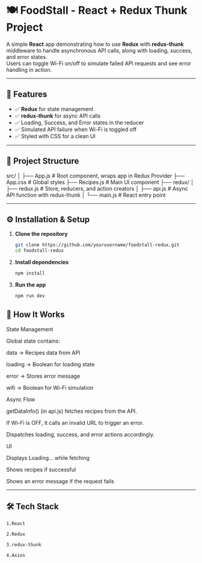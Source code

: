 # 🍽️ FoodStall - React + Redux Thunk Project

A simple **React** app demonstrating how to use **Redux** with **redux-thunk** middleware to handle asynchronous API calls, along with loading, success, and error states.  
Users can toggle Wi-Fi on/off to simulate failed API requests and see error handling in action.

---

## 🚀 Features

- ✅ **Redux** for state management  
- ✅ **redux-thunk** for async API calls  
- ✅ Loading, Success, and Error states in the reducer  
- ✅ Simulated API failure when Wi-Fi is toggled off  
- ✅ Styled with CSS for a clean UI  

---

## 📂 Project Structure

src/
│
├── App.js # Root component, wraps app in Redux Provider
├── App.css # Global styles
├── Recipes.js # Main UI component
├── redux/
│ ├── redux.js # Store, reducers, and action creators
│ ├── api.js # Async API function with redux-thunk
│
└── main.js # React entry point


---

## ⚙️ Installation & Setup

1. **Clone the repository**
   ```bash
   git clone https://github.com/yourusername/foodstall-redux.git
   cd foodstall-redux
    ```
2. **Install dependencies**
    ```bash
   npm install
    ```
3. **Run the app**
    ```bash
   npm run dev
    ```

## 📜 How It Works
  State Management
  
  Global state contains:
  
  data → Recipes data from API
  
  loading → Boolean for loading state
  
  error → Stores error message
  
  wifi → Boolean for Wi-Fi simulation
  
  Async Flow
  
  getDataInfo() (in api.js) fetches recipes from the API.
  
  If Wi-Fi is OFF, it calls an invalid URL to trigger an error.
  
  Dispatches loading, success, and error actions accordingly.
  
  UI
  
  Displays Loading... while fetching
  
  Shows recipes if successful
  
  Shows an error message if the request fails


---


## 🛠️ Tech Stack
    1.React
    
    2.Redux
    
    3.redux-thunk
    
    4.Axios

